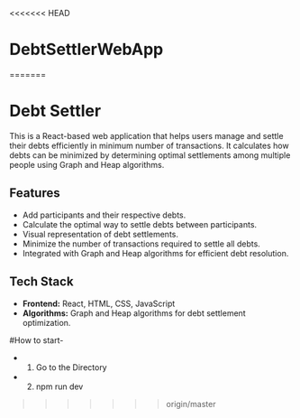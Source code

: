 <<<<<<< HEAD
# DebtSettlerWebApp
=======
# Debt Settler

This is a React-based web application that helps users manage and settle their debts efficiently in minimum number of transactions. It calculates how debts can be minimized by determining optimal settlements among multiple people using Graph and Heap algorithms.

## **Features**
- Add participants and their respective debts.
- Calculate the optimal way to settle debts between participants.
- Visual representation of debt settlements.
- Minimize the number of transactions required to settle all debts.
- Integrated with Graph and Heap algorithms for efficient debt resolution.

## **Tech Stack**
- **Frontend:** React, HTML, CSS, JavaScript
- **Algorithms:** Graph and Heap algorithms for debt settlement optimization.

#How to start-
- 1. Go to the Directory
- 2. npm run dev 
>>>>>>> origin/master
